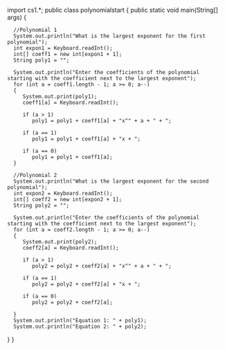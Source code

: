 import cs1.*;
public class polynomialstart
{
   public static void main(String[] args)
   {
  
      //Polynomial 1
      System.out.println("What is the largest exponent for the first polynomial");
      int expon1 = Keyboard.readInt();
      int[] coeff1 = new int[expon1 + 1];
      String poly1 = "";
  
      System.out.println("Enter the coefficients of the polynomial starting with the coefficient next to the largest exponent");
      for (int a = coeff1.length - 1; a >= 0; a--)
      {
         System.out.print(poly1);
         coeff1[a] = Keyboard.readInt();

         if (a > 1)
            poly1 = poly1 + coeff1[a] + "x^" + a + " + ";
            
         if (a == 1)
            poly1 = poly1 + coeff1[a] + "x + ";
            
         if (a == 0)
            poly1 = poly1 + coeff1[a];
      }
                  
      //Polynomial 2
      System.out.println("What is the largest exponent for the second polynomial");
      int expon2 = Keyboard.readInt();
      int[] coeff2 = new int[expon2 + 1];
      String poly2 = "";
      
      System.out.println("Enter the coefficients of the polynomial starting with the coefficient next to the largest exponent");
      for (int a = coeff2.length - 1; a >= 0; a--)
      {
         System.out.print(poly2);
         coeff2[a] = Keyboard.readInt();

         if (a > 1)
            poly2 = poly2 + coeff2[a] + "x^" + a + " + ";
            
         if (a == 1)
            poly2 = poly2 + coeff2[a] + "x + ";
            
         if (a == 0)
            poly2 = poly2 + coeff2[a];    
         
      }
      System.out.println("Equation 1: " + poly1);
      System.out.println("Equation 2: " + poly2);

   }
}

    

